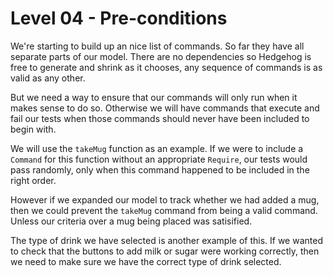 # Level 04 - Pre-conditions

We're starting to build up an nice list of commands. So far they have all
separate parts of our model. There are no dependencies so Hedgehog is free to
generate and shrink as it chooses, any sequence of commands is as valid as any
other.

But we need a way to ensure that our commands will only run when it makes sense
to do so. Otherwise we will have commands that execute and fail our tests when
those commands should never have been included to begin with.

We will use the `takeMug` function as an example. If we were to include a
`Command` for this function without an appropriate `Require`, our tests would
pass randomly, only when this command happened to be included in the right
order.

However if we expanded our model to track whether we had added a mug, then we
could prevent the `takeMug` command from being a valid command. Unless our
criteria over a mug being placed was satisified.

The type of drink we have selected is another example of this. If we wanted to
check that the buttons to add milk or sugar were working correctly, then we need
to make sure we have the correct type of drink selected.
